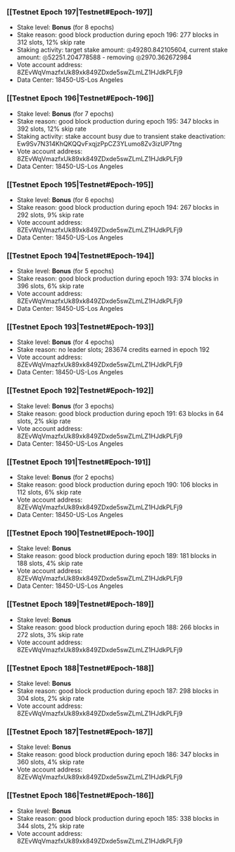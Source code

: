 ### [[Testnet Epoch 197|Testnet#Epoch-197]]
* Stake level: **Bonus** (for 8 epochs)
* Stake reason: good block production during epoch 196: 277 blocks in 312 slots, 12% skip rate
* Staking activity: target stake amount: ◎49280.842105604, current stake amount: ◎52251.204778588 - removing ◎2970.362672984
* Vote account address: 8ZEvWqVmazfxUk89xk849ZDxde5swZLmLZ1HJdkPLFj9
* Data Center: 18450-US-Los Angeles
### [[Testnet Epoch 196|Testnet#Epoch-196]]
* Stake level: **Bonus** (for 7 epochs)
* Stake reason: good block production during epoch 195: 347 blocks in 392 slots, 12% skip rate
* Staking activity: stake account busy due to transient stake deactivation: Ew9Sv7N314KhQKQQvFxqjzPpCZ3YLumo8Zv3izUP7tng
* Vote account address: 8ZEvWqVmazfxUk89xk849ZDxde5swZLmLZ1HJdkPLFj9
* Data Center: 18450-US-Los Angeles
### [[Testnet Epoch 195|Testnet#Epoch-195]]
* Stake level: **Bonus** (for 6 epochs)
* Stake reason: good block production during epoch 194: 267 blocks in 292 slots, 9% skip rate
* Vote account address: 8ZEvWqVmazfxUk89xk849ZDxde5swZLmLZ1HJdkPLFj9
* Data Center: 18450-US-Los Angeles
### [[Testnet Epoch 194|Testnet#Epoch-194]]
* Stake level: **Bonus** (for 5 epochs)
* Stake reason: good block production during epoch 193: 374 blocks in 396 slots, 6% skip rate
* Vote account address: 8ZEvWqVmazfxUk89xk849ZDxde5swZLmLZ1HJdkPLFj9
* Data Center: 18450-US-Los Angeles
### [[Testnet Epoch 193|Testnet#Epoch-193]]
* Stake level: **Bonus** (for 4 epochs)
* Stake reason: no leader slots; 283674 credits earned in epoch 192
* Vote account address: 8ZEvWqVmazfxUk89xk849ZDxde5swZLmLZ1HJdkPLFj9
* Data Center: 18450-US-Los Angeles
### [[Testnet Epoch 192|Testnet#Epoch-192]]
* Stake level: **Bonus** (for 3 epochs)
* Stake reason: good block production during epoch 191: 63 blocks in 64 slots, 2% skip rate
* Vote account address: 8ZEvWqVmazfxUk89xk849ZDxde5swZLmLZ1HJdkPLFj9
* Data Center: 18450-US-Los Angeles
### [[Testnet Epoch 191|Testnet#Epoch-191]]
* Stake level: **Bonus** (for 2 epochs)
* Stake reason: good block production during epoch 190: 106 blocks in 112 slots, 6% skip rate
* Vote account address: 8ZEvWqVmazfxUk89xk849ZDxde5swZLmLZ1HJdkPLFj9
* Data Center: 18450-US-Los Angeles
### [[Testnet Epoch 190|Testnet#Epoch-190]]
* Stake level: **Bonus**
* Stake reason: good block production during epoch 189: 181 blocks in 188 slots, 4% skip rate
* Vote account address: 8ZEvWqVmazfxUk89xk849ZDxde5swZLmLZ1HJdkPLFj9
* Data Center: 18450-US-Los Angeles
### [[Testnet Epoch 189|Testnet#Epoch-189]]
* Stake level: **Bonus**
* Stake reason: good block production during epoch 188: 266 blocks in 272 slots, 3% skip rate
* Vote account address: 8ZEvWqVmazfxUk89xk849ZDxde5swZLmLZ1HJdkPLFj9
### [[Testnet Epoch 188|Testnet#Epoch-188]]
* Stake level: **Bonus**
* Stake reason: good block production during epoch 187: 298 blocks in 304 slots, 2% skip rate
* Vote account address: 8ZEvWqVmazfxUk89xk849ZDxde5swZLmLZ1HJdkPLFj9
### [[Testnet Epoch 187|Testnet#Epoch-187]]
* Stake level: **Bonus**
* Stake reason: good block production during epoch 186: 347 blocks in 360 slots, 4% skip rate
* Vote account address: 8ZEvWqVmazfxUk89xk849ZDxde5swZLmLZ1HJdkPLFj9
### [[Testnet Epoch 186|Testnet#Epoch-186]]
* Stake level: **Bonus**
* Stake reason: good block production during epoch 185: 338 blocks in 344 slots, 2% skip rate
* Vote account address: 8ZEvWqVmazfxUk89xk849ZDxde5swZLmLZ1HJdkPLFj9